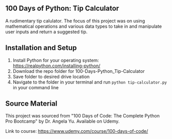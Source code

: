 ## 100 Days of Python: Tip Calculator
A rudimentary tip calulator. The focus of this project was on using mathematical operations and various data types to take in and manipulate user inputs and return a suggested tip.

## Installation and Setup
1. Install Python for your operating system: https://realpython.com/installing-python/
2. Download the repo folder for 100-Days-Python_Tip-Calculator
3. Save folder to desired drive location
4. Navigate to the folder in your terminal and run `python tip-calculator.py` in your command line

## Source Material
This project was sourced from "100 Days of Code: The Complete Python Pro Bootcamp" by Dr. Angela Yu. Available on Udemy. 

Link to course: https://www.udemy.com/course/100-days-of-code/